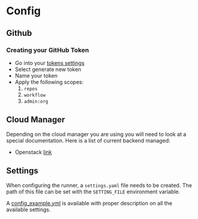 # Config

## Github
### Creating your GitHub Token

* Go into your [tokens settings](https://github.com/settings/tokens)
* Select generate new token
* Name your token
* Apply the following scopes:
  1. `repos`
  2. `workflow`
  3. `admin:org`

## Cloud Manager
Depending on the cloud manager you are using you will need to look at a special documentation.
Here is a list of current backend managed:
- Openstack [link](../srcs/runners_manager/vm_creation/openstack/README.md)


## Settings

When configuring the runner, a `settings.yaml` file needs to be created. The path of this file can be set with the `SETTING_FILE` environment variable.

A [config_example.yml](../config_example.yml) is available with proper description on all the available settings.
